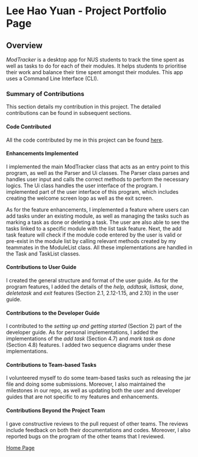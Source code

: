 # Lee Hao Yuan - Project Portfolio Page

## Overview
_ModTracker_ is a desktop app for NUS students to track the time spent 
as well as tasks to do for each of their modules.
It helps students to prioritise their work and 
balance their time spent amongst their modules. 
This app uses a Command Line Interface (CLI).


### Summary of Contributions
This section details my contribution in this project. The detailed contributions can be found in subsequent sections.

#### Code Contributed
All the code contributed by me in this project can be found [here](https://nus-cs2113-ay2021s1.github.io/tp-dashboard/#breakdown=true&search=lhydl&sort=groupTitle&sortWithin=title&since=2020-09-27&timeframe=commit&mergegroup=&groupSelect=groupByRepos&checkedFileTypes=docs~functional-code~test-code~other).

#### Enhancements Implemented
I implemented the main ModTracker class that acts as an entry point to this program, as well as the Parser and Ui classes.
The Parser class parses and handles user input and calls the correct methods to perform the necessary logics.
The Ui class handles the user interface of the program. I implemented part of the user interface of this program, which includes 
creating the welcome screen logo as well as the exit screen.

As for the feature enhancements, I implemented a feature where users can add tasks under an existing module, as well as 
managing the tasks such as marking a task as done or deleting a task. The user are also able to see the tasks linked to a 
specific module with the list task feature. Next, the add task feature will check if the module code 
entered by the user is valid or pre-exist in the module list by calling relevant methods created by my teammates in the
ModuleList class. All these implementations are handled in the Task and TaskList classes.

#### Contributions to User Guide
I created the general structure and format of the user guide. As for the program features, I added the details
of the _help, addtask, listtask, done, deletetask_ and _exit_ features (Section 2.1, 2.12-1.15, and 2.10) in the user guide.

#### Contributions to the Developer Guide
I contributed to the _setting up and getting started_ (Section 2) part of the developer guide. As for personal implementations, I 
added the implementations of the _add task_ (Section 4.7) and _mark task as done_ (Section 4.8) features. I added two sequence
diagrams under these implementations. 

#### Contributions to Team-based Tasks
I volunteered myself to do some team-based tasks such as releasing the jar file and doing some submissions.
Moreover, I also maintained the milestones in our repo, as well as updating both the user and developer guides that are 
not specific to my features and enhancements.


#### Contributions Beyond the Project Team
I gave constructive reviews to the pull request of other teams. The reviews include feedback on both their documentations 
and codes. Moreover, I also reported bugs on the program of the other teams that I reviewed.


[Home Page](https://ay2021s1-cs2113t-f12-4.github.io/tp/)